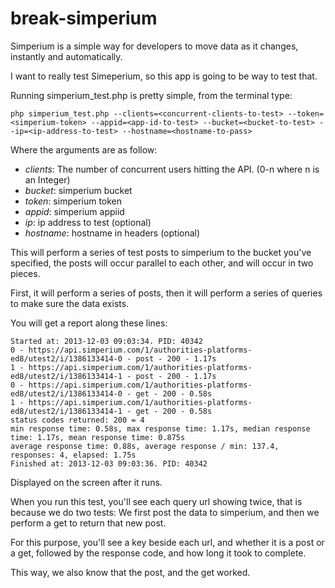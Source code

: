 break-simperium
==============

Simperium is a simple way for developers to move data as it changes, instantly and automatically. 

I want to really test Simeperium, so this app is going to be way to test that.

Running simperium_test.php is pretty simple, from the terminal type:

	php simperium_test.php --clients=<concurrent-clients-to-test> --token=<simperium-token> --appid=<app-id-to-test> --bucket=<bucket-to-test> --ip=<ip-address-to-test> --hostname=<hostname-to-pass> 	

Where the arguments are as follow:

- *clients*: The number of concurrent users hitting the API. (0-n where n is an Integer)
- *bucket*: simperium bucket
- *token*: simperium token
- *appid*: simperium appiid
- *ip*: ip address to test (optional)	
- *hostname*: hostname in headers (optional)

This will perform a series of test posts to simperium to the bucket you've specified, the posts will occur parallel to each other, and will occur in two pieces.

First, it will perform a series of posts, then it will perform a series of queries to make sure the data exists.

You will get a report along these lines:

	Started at: 2013-12-03 09:03:34. PID: 40342
	0 - https://api.simperium.com/1/authorities-platforms-ed8/utest2/i/1386133414-0 - post - 200 - 1.17s
	1 - https://api.simperium.com/1/authorities-platforms-ed8/utest2/i/1386133414-1 - post - 200 - 1.17s
	0 - https://api.simperium.com/1/authorities-platforms-ed8/utest2/i/1386133414-0 - get - 200 - 0.58s
	1 - https://api.simperium.com/1/authorities-platforms-ed8/utest2/i/1386133414-1 - get - 200 - 0.58s
	status codes returned: 200 = 4
	min response time: 0.58s, max response time: 1.17s, median response time: 1.17s, mean response time: 0.875s
	average response time: 0.88s, average response / min: 137.4, responses: 4, elapsed: 1.75s
	Finished at: 2013-12-03 09:03:36. PID: 40342
	
Displayed on the screen after it runs.

When you run this test, you'll see each query url showing twice, that is because we do two tests: We first post the data to simperium, and then we perform a get to return that new post.

For this purpose, you'll see a key beside each url, and whether it is a post or a get, followed by the response code, and how long it took to complete.

This way, we also know that the post, and the get worked. 